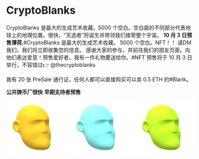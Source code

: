 # CryptoBlanks

CryptoBlanks 是最大的生成艺术收藏。5000 个空白。空白面的不同部分代表地球上的地理位置。很快，“天选者”将诞生并带领我们接管整个宇宙。 **10 月 3 日预售薄荷**,#CryptoBlanks 是最大的生成艺术收藏。 5000 个空白。NFT！！ 请DM我们，我们将立即收集您的信息。 感谢大家的参与，并前往我们的朋友页面，向他们表达爱意！预售爱好者，我有一件礼物要送给你。#NFT 预售将于 10 月 3 日举行，不容错过👉 @thecryptoblanks

我有 20 张 PreSale 通行证，任何人都可以直接购买可以卖 0.5 ETH 的#Blank。

**公共铸币厂很快**
**早期支持者预售**

![NFT](unnamed.png)
